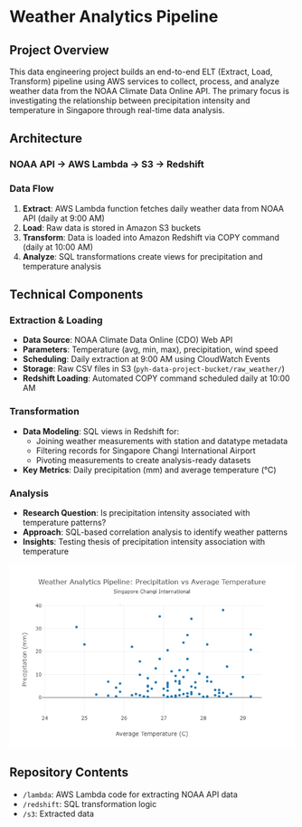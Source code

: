 # Weather Analytics Pipeline

## Project Overview
This data engineering project builds an end-to-end ELT (Extract, Load, Transform) pipeline using AWS services to collect, process, and analyze weather data from the NOAA Climate Data Online API. The primary focus is investigating the relationship between precipitation intensity and temperature in Singapore through real-time data analysis.

## Architecture

### NOAA API → AWS Lambda → S3 → Redshift

### Data Flow
1. **Extract**: AWS Lambda function fetches daily weather data from NOAA API (daily at 9:00 AM)
2. **Load**: Raw data is stored in Amazon S3 buckets
3. **Transform**: Data is loaded into Amazon Redshift via COPY command (daily at 10:00 AM)
4. **Analyze**: SQL transformations create views for precipitation and temperature analysis

## Technical Components

### Extraction & Loading
- **Data Source**: NOAA Climate Data Online (CDO) Web API
- **Parameters**: Temperature (avg, min, max), precipitation, wind speed
- **Scheduling**: Daily extraction at 9:00 AM using CloudWatch Events
- **Storage**: Raw CSV files in S3 (`pyh-data-project-bucket/raw_weather/`)
- **Redshift Loading**: Automated COPY command scheduled daily at 10:00 AM

### Transformation
- **Data Modeling**: SQL views in Redshift for:
  - Joining weather measurements with station and datatype metadata
  - Filtering records for Singapore Changi International Airport
  - Pivoting measurements to create analysis-ready datasets
- **Key Metrics**: Daily precipitation (mm) and average temperature (°C)

### Analysis
- **Research Question**: Is precipitation intensity associated with temperature patterns?
- **Approach**: SQL-based correlation analysis to identify weather patterns
- **Insights**: Testing thesis of precipitation intensity association with temperature

![Visualization](pyh-data-project-image.png)

## Repository Contents
- `/lambda`: AWS Lambda code for extracting NOAA API data
- `/redshift`: SQL transformation logic
- `/s3`: Extracted data
